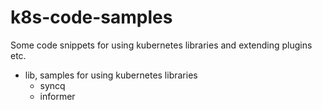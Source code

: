 # k8s-code-samples
Some code snippets for using kubernetes libraries and extending plugins etc.

- lib, samples for using kubernetes libraries
    - syncq
    - informer

